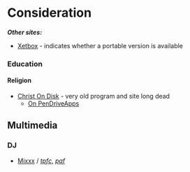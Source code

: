 
# Consideration

**_Other sites:_**
* [Xetbox](http://xetbox.com/) - indicates whether a portable version is available

### Education

#### Religion
* [Christ On Disk](https://www.portablefreeware.com/index.php?id=1462) - very old program and site long dead
  * [On PenDriveApps](https://pendriveapps.com/christ-on-disk-portable-bible/)
  
## Multimedia

### DJ
* [Mixxx](http://www.mixxx.org/) / [*tpfc*](https://www.portablefreeware.com/forums/viewtopic.php?p=16222), [*paf*](https://github.com/GordCaswell/mixxxportable)



